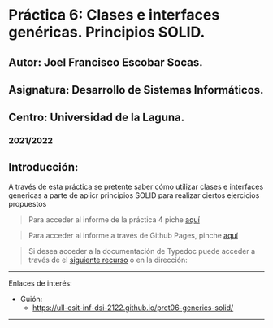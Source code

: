 
# Práctica 6: Clases e interfaces genéricas. Principios SOLID.
## Autor: Joel Francisco Escobar Socas.
## Asignatura: Desarrollo de Sistemas Informáticos.
## Centro: Universidad de la Laguna.
### 2021/2022

## Introducción:
A través de esta práctica se pretente saber cómo utilizar clases e interfaces genericas a parte de aplicr principios SOLID para realizar ciertos ejercicios propuestos
> Para acceder al informe de la práctica 4 piche [aquí]()

> Para acceder al informe a través de Github Pages, pinche [aquí]()

> Si desea acceder a la documentación de Typedoc puede acceder a través de el [siguiente recurso]() o en la dirección: 
---

Enlaces de interés:

* Guión:
  * https://ull-esit-inf-dsi-2122.github.io/prct06-generics-solid/

---
